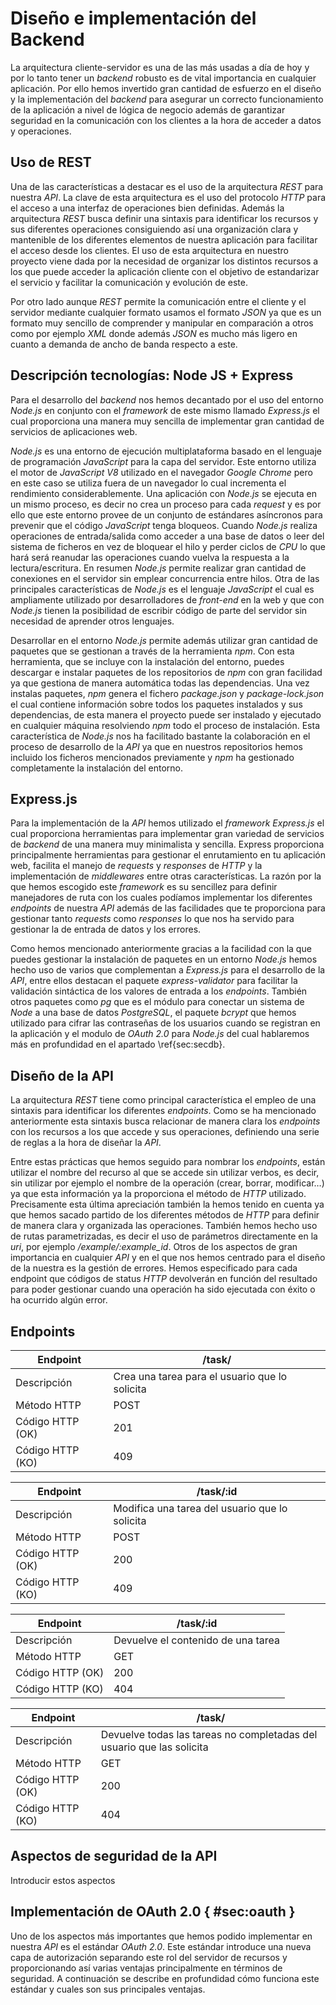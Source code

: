 # Diseño e implementación del Backend

La arquitectura cliente-servidor es una de las más usadas a día de hoy y por lo tanto tener un *backend* robusto es de vital importancia en cualquier aplicación. Por ello hemos invertido gran cantidad de esfuerzo en el diseño y la implementación del *backend* para asegurar un correcto funcionamiento de la aplicación a nivel de lógica de negocio además de garantizar seguridad en la comunicación con los clientes a la hora de acceder a datos y operaciones.

## Uso de REST

Una de las características a destacar es el uso de la arquitectura *REST* para nuestra *API*. La clave de esta arquitectura es el uso del protocolo *HTTP* para el acceso a una interfaz de operaciones bien definidas. Además la arquitectura *REST* busca definir una sintaxis para identificar los recursos y sus diferentes operaciones consiguiendo así una organización clara y mantenible de los diferentes elementos de nuestra aplicación para facilitar el acceso desde los clientes. El uso de esta arquitectura en nuestro proyecto viene dada por la necesidad de organizar los distintos recursos a los que puede acceder la aplicación cliente con el objetivo de estandarizar el servicio y facilitar la comunicación y evolución de este.

Por otro lado aunque *REST* permite la comunicación entre el cliente y el servidor mediante cualquier formato usamos el formato *JSON* ya que es un formato muy sencillo de comprender y manipular en comparación a otros como por ejemplo *XML* donde además *JSON* es mucho más ligero en cuanto a demanda de ancho de banda respecto a este.

## Descripción tecnologías: Node JS + Express

Para el desarrollo del *backend* nos hemos decantado por el uso del entorno *Node.js* en conjunto con el *framework* de este mismo llamado *Express.js* el cual proporciona una manera muy sencilla de implementar gran cantidad de servicios de aplicaciones web.

*Node.js* es una entorno de ejecución multiplataforma basado en el lenguaje de programación *JavaScript* para la capa del servidor. Este entorno utiliza el motor de *JavaScript V8* utilizado en el navegador *Google Chrome* pero en este caso se utiliza fuera de un navegador lo cual incrementa el rendimiento considerablemente. Una aplicación con *Node.js* se ejecuta en un mismo proceso, es decir no crea un proceso para cada *request* y es por ello que este entorno provee de un conjunto de estándares asíncronos para prevenir que el código *JavaScript* tenga bloqueos. Cuando *Node.js* realiza operaciones de entrada/salida como acceder a una base de datos o leer del sistema de ficheros en vez de bloquear el hilo y perder ciclos de *CPU* lo que hará será reanudar las operaciones cuando vuelva la respuesta a la lectura/escritura. En resumen *Node.js* permite realizar gran cantidad de conexiones en el servidor sin emplear concurrencia entre hilos. Otra de las principales características de *Node.js* es el lenguaje *JavaScript* el cual es ampliamente utilizado por desarrolladores de *front-end* en la web y que con *Node.js* tienen la posibilidad de escribir código de parte del servidor sin necesidad de aprender otros lenguajes.

Desarrollar en el entorno *Node.js* permite además utilizar gran cantidad de paquetes que se gestionan a través de la herramienta *npm*. Con esta herramienta, que se incluye con la instalación del entorno, puedes descargar e instalar paquetes de los repositorios de *npm* con gran facilidad ya que gestiona de manera automática todas las dependencias. Una vez instalas paquetes, *npm* genera el fichero *package.json* y *package-lock.json* el cual contiene información sobre todos los paquetes instalados y sus dependencias, de esta manera el proyecto puede ser instalado y ejecutado en cualquier máquina resolviendo *npm* todo el proceso de instalación. Esta característica de *Node.js* nos ha facilitado bastante la colaboración en el proceso de desarrollo de la *API* ya que en nuestros repositorios hemos incluido los ficheros mencionados previamente y *npm* ha gestionado completamente la instalación del entorno.

## Express.js

Para la implementación de la *API* hemos utilizado el *framework Express.js* el cual proporciona herramientas para implementar gran variedad de servicios de *backend* de una manera muy minimalista y sencilla. Express proporciona principalmente herramientas para gestionar el enrutamiento en tu aplicación web, facilita el manejo de *requests* y *responses* de *HTTP* y la implementación de *middlewares* entre otras características. La razón por la que hemos escogido este *framework* es su sencillez para definir manejadores de ruta con los cuales podíamos implementar los diferentes *endpoints* de nuestra *API* además de las facilidades que te proporciona para gestionar tanto *requests* como *responses* lo que nos ha servido para gestionar la de entrada de datos y los errores. 

Como hemos mencionado anteriormente gracias a la facilidad con la que puedes gestionar la instalación de paquetes en un entorno *Node.js* hemos hecho uso de varios que complementan a *Express.js* para el desarrollo de la *API*, entre ellos destacan el paquete *express-validator* para facilitar la validación sintáctica de los valores de entrada a los *endpoints*. También otros paquetes como *pg* que es el módulo para conectar un sistema de *Node* a una base de datos *PostgreSQL*, el paquete *bcrypt* que hemos utilizado para cifrar las contraseñas de los usuarios cuando se registran en la aplicación y el modulo de *OAuth 2.0* para *Node.js* del cual hablaremos más en profundidad en el apartado \ref{sec:secdb}. 

## Diseño de la API

La arquitectura *REST* tiene como principal característica el empleo de una sintaxis para identificar los diferentes *endpoints*. Como se ha mencionado anteriormente esta sintaxis busca relacionar de manera clara los *endpoints* con los recursos a los que accede y sus operaciones, definiendo una serie de reglas a la hora de diseñar la *API*. 

Entre estas prácticas que hemos seguido para nombrar los *endpoints*, están utilizar el nombre del recurso al que se accede sin utilizar verbos, es decir, sin utilizar por ejemplo el nombre de la operación (crear, borrar, modificar…) ya que esta información ya la proporciona el método de *HTTP* utilizado. Precisamente esta última apreciación también la hemos tenido en cuenta ya que hemos sacado partido de los diferentes métodos de *HTTP* para definir de manera clara y organizada las operaciones. También hemos hecho uso de rutas parametrizadas, es decir el uso de parámetros directamente en la *uri*, por ejemplo */example/:example_id*. Otros de los aspectos de gran importancia en cualquier *API* y en el que nos hemos centrado para el diseño de la nuestra es la gestión de errores. Hemos especificado para cada endpoint que códigos de status *HTTP* devolverán en función del resultado para poder gestionar cuando una operación ha sido ejecutada con éxito o ha ocurrido algún error.

## Endpoints

| Endpoint         | /task/                                         |
| ---------------- | ---------------------------------------------- |
| Descripción      | Crea una tarea para el usuario que lo solicita |
| Método HTTP      | POST                                           |
| Código HTTP (OK) | 201                                            |
| Código HTTP (KO) | 409                                            |

| Endpoint         | /task/:id                                      |
| ---------------- | ---------------------------------------------- |
| Descripción      | Modifica una tarea del usuario que lo solicita |
| Método HTTP      | POST                                           |
| Código HTTP (OK) | 200                                            |
| Código HTTP (KO) | 409                                            |

| Endpoint         | /task/:id                          |
| ---------------- | ---------------------------------- |
| Descripción      | Devuelve el contenido de una tarea |
| Método HTTP      | GET                                |
| Código HTTP (OK) | 200                                |
| Código HTTP (KO) | 404                                |

| Endpoint         | /task/                                                                |
| ---------------- | --------------------------------------------------------------------- |
| Descripción      | Devuelve todas las tareas no completadas del usuario que las solicita |
| Método HTTP      | GET                                                                   |
| Código HTTP (OK) | 200                                                                   |
| Código HTTP (KO) | 404                                                                   |

## Aspectos de seguridad de la API

Introducir estos aspectos

## Implementación de OAuth 2.0 { #sec:oauth }

Uno de los aspectos más importantes que hemos podido implementar en nuestra *API* es el estándar *OAuth 2.0*. Este estándar introduce una nueva capa de autorización separando este rol del servidor de recursos y proporcionando así varias ventajas principalmente en términos de seguridad. A continuación se describe en profundidad cómo funciona este estándar y cuales son sus principales ventajas.

